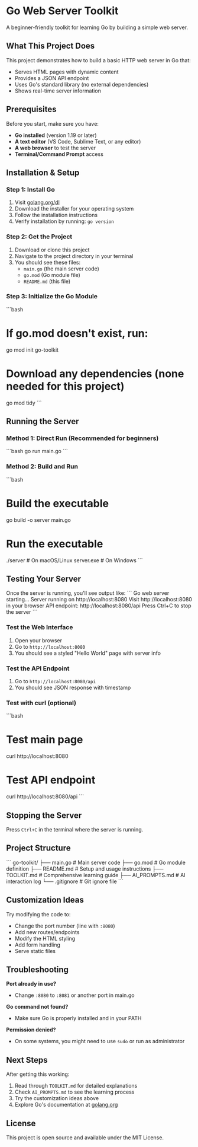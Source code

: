 # Go Web Server Toolkit

A beginner-friendly toolkit for learning Go by building a simple web server.

##  What This Project Does

This project demonstrates how to build a basic HTTP web server in Go that:
- Serves HTML pages with dynamic content
- Provides a JSON API endpoint
- Uses Go's standard library (no external dependencies)
- Shows real-time server information

##  Prerequisites

Before you start, make sure you have:
- **Go installed** (version 1.19 or later)
- **A text editor** (VS Code, Sublime Text, or any editor)
- **A web browser** to test the server
- **Terminal/Command Prompt** access

##  Installation & Setup

### Step 1: Install Go
1. Visit [golang.org/dl](https://golang.org/dl/)
2. Download the installer for your operating system
3. Follow the installation instructions
4. Verify installation by running: `go version`

### Step 2: Get the Project
1. Download or clone this project
2. Navigate to the project directory in your terminal
3. You should see these files:
   - `main.go` (the main server code)
   - `go.mod` (Go module file)
   - `README.md` (this file)

### Step 3: Initialize the Go Module
\`\`\`bash
# If go.mod doesn't exist, run:
go mod init go-toolkit

# Download any dependencies (none needed for this project)
go mod tidy
\`\`\`

##  Running the Server

### Method 1: Direct Run (Recommended for beginners)
\`\`\`bash
go run main.go
\`\`\`

### Method 2: Build and Run
\`\`\`bash
# Build the executable
go build -o server main.go

# Run the executable
./server        # On macOS/Linux
server.exe      # On Windows
\`\`\`

##  Testing Your Server

Once the server is running, you'll see output like:
\`\`\`
 Go web server starting...
 Server running on http://localhost:8080
 Visit http://localhost:8080 in your browser
 API endpoint: http://localhost:8080/api
 Press Ctrl+C to stop the server
\`\`\`

### Test the Web Interface
1. Open your browser
2. Go to `http://localhost:8080`
3. You should see a styled "Hello World" page with server info

### Test the API Endpoint
1. Go to `http://localhost:8080/api`
2. You should see JSON response with timestamp

### Test with curl (optional)
\`\`\`bash
# Test main page
curl http://localhost:8080

# Test API endpoint
curl http://localhost:8080/api
\`\`\`

##  Stopping the Server

Press `Ctrl+C` in the terminal where the server is running.

##  Project Structure

\`\`\`
go-toolkit/
├── main.go          # Main server code
├── go.mod           # Go module definition
├── README.md        # Setup and usage instructions
├── TOOLKIT.md       # Comprehensive learning guide
├── AI_PROMPTS.md    # AI interaction log
└── .gitignore       # Git ignore file
\`\`\`

##  Customization Ideas

Try modifying the code to:
- Change the port number (line with `:8080`)
- Add new routes/endpoints
- Modify the HTML styling
- Add form handling
- Serve static files

##  Troubleshooting

**Port already in use?**
- Change `:8080` to `:8081` or another port in main.go

**Go command not found?**
- Make sure Go is properly installed and in your PATH

**Permission denied?**
- On some systems, you might need to use `sudo` or run as administrator

##  Next Steps

After getting this working:
1. Read through `TOOLKIT.md` for detailed explanations
2. Check `AI_PROMPTS.md` to see the learning process
3. Try the customization ideas above
4. Explore Go's documentation at [golang.org](https://golang.org)

##  License

This project is open source and available under the MIT License.
